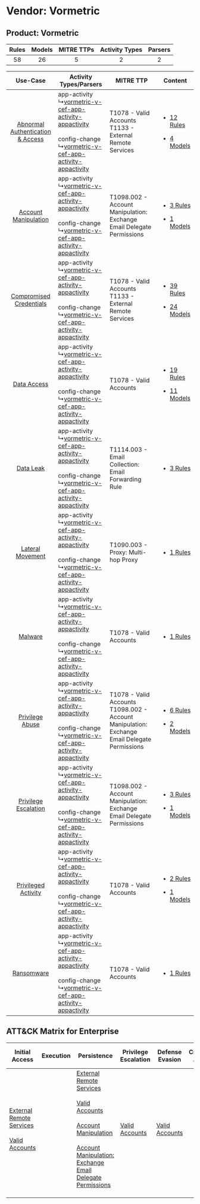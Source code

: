 Vendor: Vormetric
=================
Product: Vormetric
------------------
| Rules | Models | MITRE TTPs | Activity Types | Parsers |
|:-----:|:------:|:----------:|:--------------:|:-------:|
|  58   |   26   |     5      |       2        |    2    |

|    Use-Case    | Activity Types/Parsers    | MITRE TTP    | Content    |
|:----:| ---- | ---- | ---- |
| [Abnormal Authentication & Access](../../../UseCases/uc_abnormal_authentication_&_access.md) |  app-activity<br> ↳[vormetric-v-cef-app-activity-appactivity](Ps/pC_vormetricvcefappactivityappactivity.md)<br><br> config-change<br> ↳[vormetric-v-cef-app-activity-appactivity](Ps/pC_vormetricvcefappactivityappactivity.md)<br> | T1078 - Valid Accounts<br>T1133 - External Remote Services<br>    | [<ul><li>12 Rules</li></ul><ul><li>4 Models</li></ul>](RM/r_m_vormetric_vormetric_Abnormal_Authentication_&_Access.md) |
|    [Account Manipulation](../../../UseCases/uc_account_manipulation.md)    |  app-activity<br> ↳[vormetric-v-cef-app-activity-appactivity](Ps/pC_vormetricvcefappactivityappactivity.md)<br><br> config-change<br> ↳[vormetric-v-cef-app-activity-appactivity](Ps/pC_vormetricvcefappactivityappactivity.md)<br> | T1098.002 - Account Manipulation: Exchange Email Delegate Permissions<br>    | [<ul><li>3 Rules</li></ul><ul><li>1 Models</li></ul>](RM/r_m_vormetric_vormetric_Account_Manipulation.md)    |
|          [Compromised Credentials](../../../UseCases/uc_compromised_credentials.md)          |  app-activity<br> ↳[vormetric-v-cef-app-activity-appactivity](Ps/pC_vormetricvcefappactivityappactivity.md)<br><br> config-change<br> ↳[vormetric-v-cef-app-activity-appactivity](Ps/pC_vormetricvcefappactivityappactivity.md)<br> | T1078 - Valid Accounts<br>T1133 - External Remote Services<br>    | [<ul><li>39 Rules</li></ul><ul><li>24 Models</li></ul>](RM/r_m_vormetric_vormetric_Compromised_Credentials.md)         |
|    [Data Access](../../../UseCases/uc_data_access.md)    |  app-activity<br> ↳[vormetric-v-cef-app-activity-appactivity](Ps/pC_vormetricvcefappactivityappactivity.md)<br><br> config-change<br> ↳[vormetric-v-cef-app-activity-appactivity](Ps/pC_vormetricvcefappactivityappactivity.md)<br> | T1078 - Valid Accounts<br>    | [<ul><li>19 Rules</li></ul><ul><li>11 Models</li></ul>](RM/r_m_vormetric_vormetric_Data_Access.md)    |
|    [Data Leak](../../../UseCases/uc_data_leak.md)    |  app-activity<br> ↳[vormetric-v-cef-app-activity-appactivity](Ps/pC_vormetricvcefappactivityappactivity.md)<br><br> config-change<br> ↳[vormetric-v-cef-app-activity-appactivity](Ps/pC_vormetricvcefappactivityappactivity.md)<br> | T1114.003 - Email Collection: Email Forwarding Rule<br>    | [<ul><li>3 Rules</li></ul>](RM/r_m_vormetric_vormetric_Data_Leak.md)    |
|    [Lateral Movement](../../../UseCases/uc_lateral_movement.md)    |  app-activity<br> ↳[vormetric-v-cef-app-activity-appactivity](Ps/pC_vormetricvcefappactivityappactivity.md)<br><br> config-change<br> ↳[vormetric-v-cef-app-activity-appactivity](Ps/pC_vormetricvcefappactivityappactivity.md)<br> | T1090.003 - Proxy: Multi-hop Proxy<br>    | [<ul><li>1 Rules</li></ul>](RM/r_m_vormetric_vormetric_Lateral_Movement.md)    |
|    [Malware](../../../UseCases/uc_malware.md)    |  app-activity<br> ↳[vormetric-v-cef-app-activity-appactivity](Ps/pC_vormetricvcefappactivityappactivity.md)<br><br> config-change<br> ↳[vormetric-v-cef-app-activity-appactivity](Ps/pC_vormetricvcefappactivityappactivity.md)<br> | T1078 - Valid Accounts<br>    | [<ul><li>1 Rules</li></ul>](RM/r_m_vormetric_vormetric_Malware.md)    |
|    [Privilege Abuse](../../../UseCases/uc_privilege_abuse.md)    |  app-activity<br> ↳[vormetric-v-cef-app-activity-appactivity](Ps/pC_vormetricvcefappactivityappactivity.md)<br><br> config-change<br> ↳[vormetric-v-cef-app-activity-appactivity](Ps/pC_vormetricvcefappactivityappactivity.md)<br> | T1078 - Valid Accounts<br>T1098.002 - Account Manipulation: Exchange Email Delegate Permissions<br> | [<ul><li>6 Rules</li></ul><ul><li>2 Models</li></ul>](RM/r_m_vormetric_vormetric_Privilege_Abuse.md)    |
|    [Privilege Escalation](../../../UseCases/uc_privilege_escalation.md)    |  app-activity<br> ↳[vormetric-v-cef-app-activity-appactivity](Ps/pC_vormetricvcefappactivityappactivity.md)<br><br> config-change<br> ↳[vormetric-v-cef-app-activity-appactivity](Ps/pC_vormetricvcefappactivityappactivity.md)<br> | T1098.002 - Account Manipulation: Exchange Email Delegate Permissions<br>    | [<ul><li>3 Rules</li></ul><ul><li>1 Models</li></ul>](RM/r_m_vormetric_vormetric_Privilege_Escalation.md)    |
|    [Privileged Activity](../../../UseCases/uc_privileged_activity.md)    |  app-activity<br> ↳[vormetric-v-cef-app-activity-appactivity](Ps/pC_vormetricvcefappactivityappactivity.md)<br><br> config-change<br> ↳[vormetric-v-cef-app-activity-appactivity](Ps/pC_vormetricvcefappactivityappactivity.md)<br> | T1078 - Valid Accounts<br>    | [<ul><li>2 Rules</li></ul><ul><li>1 Models</li></ul>](RM/r_m_vormetric_vormetric_Privileged_Activity.md)    |
|    [Ransomware](../../../UseCases/uc_ransomware.md)    |  app-activity<br> ↳[vormetric-v-cef-app-activity-appactivity](Ps/pC_vormetricvcefappactivityappactivity.md)<br><br> config-change<br> ↳[vormetric-v-cef-app-activity-appactivity](Ps/pC_vormetricvcefappactivityappactivity.md)<br> | T1078 - Valid Accounts<br>    | [<ul><li>1 Rules</li></ul>](RM/r_m_vormetric_vormetric_Ransomware.md)    |

ATT&CK Matrix for Enterprise
----------------------------
| Initial Access                                                                                                                                   | Execution | Persistence                                                                                                                                                                                                                                                                                                                                 | Privilege Escalation                                                | Defense Evasion                                                     | Credential Access | Discovery | Lateral Movement | Collection                                                                                                                                                            | Command and Control                                                                                                                       | Exfiltration | Impact |
| ------------------------------------------------------------------------------------------------------------------------------------------------ | --------- | ------------------------------------------------------------------------------------------------------------------------------------------------------------------------------------------------------------------------------------------------------------------------------------------------------------------------------------------- | ------------------------------------------------------------------- | ------------------------------------------------------------------- | ----------------- | --------- | ---------------- | --------------------------------------------------------------------------------------------------------------------------------------------------------------------- | ----------------------------------------------------------------------------------------------------------------------------------------- | ------------ | ------ |
| [External Remote Services](https://attack.mitre.org/techniques/T1133)<br><br>[Valid Accounts](https://attack.mitre.org/techniques/T1078)<br><br> |           | [External Remote Services](https://attack.mitre.org/techniques/T1133)<br><br>[Valid Accounts](https://attack.mitre.org/techniques/T1078)<br><br>[Account Manipulation](https://attack.mitre.org/techniques/T1098)<br><br>[Account Manipulation: Exchange Email Delegate Permissions](https://attack.mitre.org/techniques/T1098/002)<br><br> | [Valid Accounts](https://attack.mitre.org/techniques/T1078)<br><br> | [Valid Accounts](https://attack.mitre.org/techniques/T1078)<br><br> |                   |           |                  | [Email Collection](https://attack.mitre.org/techniques/T1114)<br><br>[Email Collection: Email Forwarding Rule](https://attack.mitre.org/techniques/T1114/003)<br><br> | [Proxy: Multi-hop Proxy](https://attack.mitre.org/techniques/T1090/003)<br><br>[Proxy](https://attack.mitre.org/techniques/T1090)<br><br> |              |        |